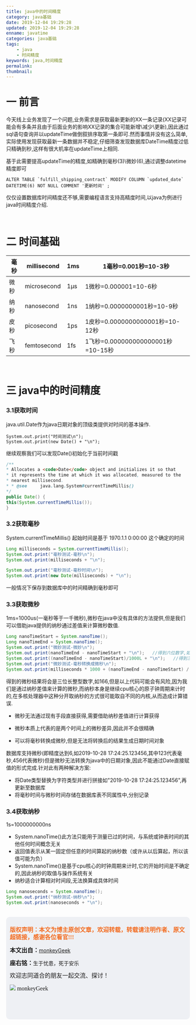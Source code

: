 ```yaml
---
title: java中的时间精度
category: java基础
date: 2019-12-04 19:29:28
updated: 2019-12-04 19:29:28
enname: javatime
categories: java基础
tags:
	- java
	- 时间精度
keywords: java,时间精度
permalink:
thumbnail:
---
```


# 一 前言

今天线上业务发现了一个问题,业务需求是获取最新更新的XX一条记录(XX记录可能会有多条并且由于后面业务的影响XX记录的集合可能新增\减少\更新),因此通过sql语句查询并以updateTime做倒叙排序取第一条即可.<!--more-->然而事情并没有这么简单,实际使用发现获取最新一条数据并不稳定,仔细筛查发现数据库DateTime精度过低只精确到秒,这样有很大机率在updateTime上相同.

基于此需要提高updateTime的精度,如精确到毫秒(3)\微妙(6),通过调整datetime精度即可

```
ALTER TABLE `fulfill_shipping_contract` MODIFY COLUMN `updated_date` DATETIME(6) NOT NULL COMMENT '更新时间' ;
```

仅仅设置数据库时间精度还不够,需要编程语言支持高精度时间,以java为例进行java时间精度介绍.

</br>

# 二 时间基础

| 毫秒 | millisecond | 1ms  | 1毫秒=0.001秒=10-3秒              |
| ---- | ----------- | ---- | --------------------------------- |
| 微秒 | microsecond | 1μs  | 1微秒=0.000001=10-6秒             |
| 纳秒 | nanosecond  | 1ns  | 1纳秒=0.0000000001秒=10-9秒       |
| 皮秒 | picosecond  | 1ps  | 1皮秒=0.0000000000001秒=10-12秒   |
| 飞秒 | femtosecond | 1fs  | 1飞秒=0.000000000000001秒=10-15秒 |

</br>

# 三 java中的时间精度

### 3.1获取时间

java.util.Date作为java日期对象的顶级类提供对时间的基本操作.

```
System.out.print("时间测试\n");
System.out.print(new Date() + "\n");
```

继续观察我们可以发现Date()初始化于当前时间戳

```java
/** 
* Allocates a <code>Date</code> object and initializes it so that 
* it represents the time at which it was allocated, measured to the 
* nearest millisecond. 
* * @see     java.lang.System#currentTimeMillis() 
*/
public Date() {    
this(System.currentTimeMillis());
}
```



### 3.2获取毫秒

System.currentTimeMillis() 起始时间是基于 1970.1.1 0:00:00 这个确定的时间

```java
Long milliseconds = System.currentTimeMillis();
System.out.print("毫秒测试-毫秒\n");
System.out.print(milliseconds + "\n");

System.out.print("毫秒测试-毫秒时间\n");
System.out.print(new Date(milliseconds) + "\n");
```

一般情况下保存到数据库中的时间精确到毫秒即可



### 3.3获取微秒

1ms=1000us(一毫秒等于一千微秒),微秒在java中没有具体的方法提供,但是我们可以借助java提供的纳秒通过差值来计算微秒数值.

```java
Long nanoTimeStart = System.nanoTime();
Long nanoTimeEnd = System.nanoTime();
System.out.print("微妙测试-微妙\n");
System.out.print(nanoTimeEnd - nanoTimeStart + "\n");   //得到六位数字,如166400
System.out.print((nanoTimeEnd - nanoTimeStart)/1000L + "\n");   //得到三位数字,如166
System.out.print("微妙测试-毫秒转换成微秒\n");
System.out.print(milliseconds * 1000 + (nanoTimeEnd - nanoTimeStart) / 1000L + "\n");
```

得到的微秒结果将会是三位长整型数字,如166,但是以上代码可能会有风险,因为我们是通过纳秒差值来计算的微秒,而纳秒本身是继续cpu核心的原子钟周期来计时的,在多核处理器中这种分开取纳秒的方式很可能取自不同的内核,从而造成计算错误.

- 微秒无法通过现有手段直接获得,需要借助纳秒差值进行计算获得

- 微秒本质上代表的是两个时间上的微秒差异,因此并不会很精确

- 可以将毫秒转换成微秒,但是无法将转换后的结果生成日期时间对象

  

数据库支持微秒(即精度达到6,如2019-10-28 17:24:25.123456,其中123代表毫秒,456代表微秒)但是微秒无法转换为java中的日期对象,因此不能通过Date直接赋值的形式完成.针对此有两种解决方案:

- 将Date类型替换为字符类型并进行拼接如"2019-10-28 17:24:25.123456",再更新至数据库
- 将毫秒时间与微秒时间存储在数据库表不同属性中,分别记录



### 3.4获取纳秒

1s=1000000000ns

- System.nanoTime()此方法只能用于测量已过的时间，与系统或钟表时间的其他任何时间概念无关
- 返回值表示从某一固定但任意的时间算起的纳秒数（或许从以后算起，所以该值可能为负）
- System.nanoTime()是基于cpu核心的时钟周期来计时,它的开始时间是不确定的,因此纳秒的取值与操作系统有关
- 纳秒适合计算相对时间段,无法换算成具体时间

```java
Long nanoseconds = System.nanoTime();
System.out.print("纳秒测试-纳秒\n");
System.out.print(nanoseconds + "\n");
```



</br>

<script>
var _hmt = _hmt || [];
(function() {
  var hm = document.createElement("script");
  hm.src = "https://hm.baidu.com/hm.js?2f798e6b269c8a40f12bef25d7f1876d";
  var s = document.getElementsByTagName("script")[0]; 
  s.parentNode.insertBefore(hm, s);
})();
</script>

<div style="height:260px; background-color:rgb(238,240,244); padding:10px;border-radius:10px;">
    <p style="color:#f36c21;font:bold 16px/20px 'kaiTi';">
      版权声明：本文为博主原创文章，欢迎转载，转载请注明作者、原文超链接，感谢各位看官!!!
    </p>
    <p>
      <span style="font:bold 16px/20px 'kaiTi';">本文出自：</span><a href="https://monkeyGeek369.github.io">monkeyGeek</a> 
    </p>
    <p>
      <span style="font:bold 16px/20px 'kaiTi';">座右铭：</span><span>生于忧患，死于安乐</span> 
    </p>
    <p>
      <span style="font:16px/20px 'kaiTi';">欢迎志同道合的朋友一起交流、探讨！</span> 
    </p>
    <img style="height:auto; width:auto;flot:left;" src="../../../../image/monkey64.png" /><span style="font:16px/20px 'kaiTi';flot:left;">   monkeyGeek</span>


